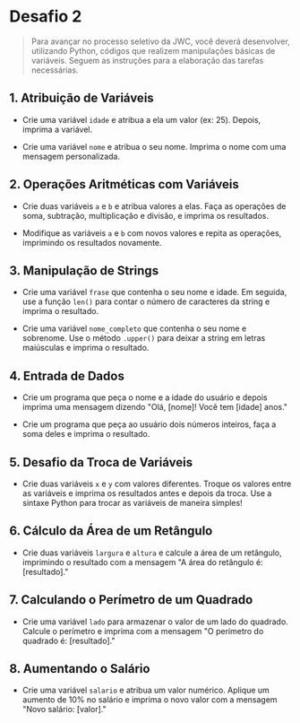 # Desafio 2

> Para avançar no processo seletivo da JWC, você deverá desenvolver, utilizando Python, códigos que realizem manipulações básicas de variáveis. Seguem as instruções para a elaboração das tarefas necessárias.

## 1. **Atribuição de Variáveis**

- Crie uma variável `idade` e atribua a ela um valor (ex: 25). Depois, imprima a variável.

- Crie uma variável `nome` e atribua o seu nome. Imprima o nome com uma mensagem personalizada.

## 2. **Operações Aritméticas com Variáveis**

- Crie duas variáveis `a` e `b` e atribua valores a elas. Faça as operações de soma, subtração, multiplicação e divisão, e imprima os resultados.

- Modifique as variáveis `a` e `b` com novos valores e repita as operações, imprimindo os resultados novamente.

## 3. **Manipulação de Strings**

- Crie uma variável `frase` que contenha o seu nome e idade. Em seguida, use a função `len()` para contar o número de caracteres da string e imprima o resultado.

- Crie uma variável `nome_completo` que contenha o seu nome e sobrenome. Use o método `.upper()` para deixar a string em letras maiúsculas e imprima o resultado.

## 4. **Entrada de Dados**

- Crie um programa que peça o nome e a idade do usuário e depois imprima uma mensagem dizendo "Olá, [nome]! Você tem [idade] anos."

- Crie um programa que peça ao usuário dois números inteiros, faça a soma deles e imprima o resultado.

## 5. **Desafio da Troca de Variáveis**

- Crie duas variáveis `x` e `y` com valores diferentes. Troque os valores entre as variáveis e imprima os resultados antes e depois da troca. Use a sintaxe Python para trocar as variáveis de maneira simples!

## 6. **Cálculo da Área de um Retângulo**

- Crie duas variáveis `largura` e `altura` e calcule a área de um retângulo, imprimindo o resultado com a mensagem "A área do retângulo é: [resultado]."

## 7. **Calculando o Perímetro de um Quadrado**

- Crie uma variável `lado` para armazenar o valor de um lado do quadrado. Calcule o perímetro e imprima com a mensagem "O perímetro do quadrado é: [resultado]."

## 8. **Aumentando o Salário**

- Crie uma variável `salario` e atribua um valor numérico. Aplique um aumento de 10% no salário e imprima o novo valor com a mensagem "Novo salário: [valor]."